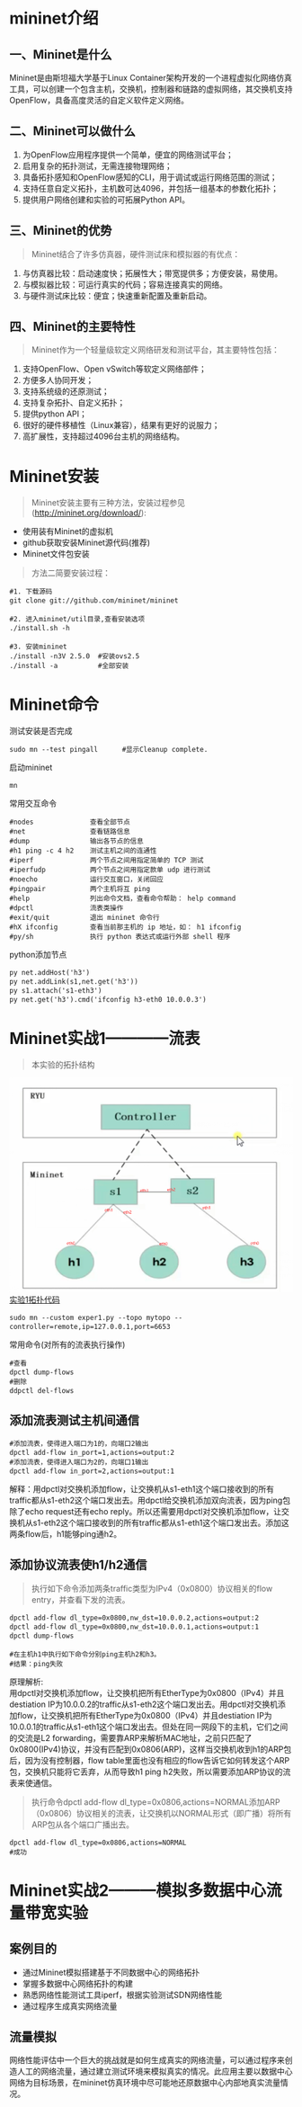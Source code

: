 #   mininet介绍  
## 一、Mininet是什么

Mininet是由斯坦福大学基于Linux Container架构开发的一个进程虚拟化网络仿真工具，可以创建一个包含主机，交换机，控制器和链路的虚拟网络，其交换机支持OpenFlow，具备高度灵活的自定义软件定义网络。
## 二、Mininet可以做什么

1.  为OpenFlow应用程序提供一个简单，便宜的网络测试平台；  
2.  启用复杂的拓扑测试，无需连接物理网络；
3.  具备拓扑感知和OpenFlow感知的CLI，用于调试或运行网络范围的测试；
4.  支持任意自定义拓扑，主机数可达4096，并包括一组基本的参数化拓扑；
5.  提供用户网络创建和实验的可拓展Python API。

##  三、Mininet的优势

>Mininet结合了许多仿真器，硬件测试床和模拟器的有优点：

1.  与仿真器比较：启动速度快；拓展性大；带宽提供多；方便安装，易使用。
2.  与模拟器比较：可运行真实的代码；容易连接真实的网络。
3.  与硬件测试床比较：便宜；快速重新配置及重新启动。

##  四、Mininet的主要特性

>Mininet作为一个轻量级软定义网络研发和测试平台，其主要特性包括：

1.  支持OpenFlow、Open vSwitch等软定义网络部件；
2.  方便多人协同开发；
3.  支持系统级的还原测试；
4.  支持复杂拓扑、自定义拓扑；
5.  提供python API；
6.  很好的硬件移植性（Linux兼容），结果有更好的说服力；
7.  高扩展性，支持超过4096台主机的网络结构。

#   Mininet安装

>Mininet安装主要有三种方法，安装过程参见(http://mininet.org/download/):
+   使用装有Mininet的虚拟机
+   github获取安装Mininet源代码(推荐)
+   Mininet文件包安装

>方法二简要安装过程：
```
#1. 下载源码
git clone git://github.com/mininet/mininet

#2. 进入mininet/util目录,查看安装选项
./install.sh -h

#3. 安装mininet
./install -n3V 2.5.0  #安装ovs2.5
./install -a          #全部安装
```

# Mininet命令

测试安装是否完成
```
sudo mn --test pingall      #显示Cleanup complete.
```
启动mininet
```
mn
```
常用交互命令
```
#nodes              查看全部节点 
#net                查看链路信息 
#dump               输出各节点的信息 
#h1 ping -c 4 h2    测试主机之间的连通性 
#iperf              两个节点之间用指定简单的 TCP 测试 
#iperfudp           两个节点之间用指定款单 udp 进行测试 
#noecho             运行交互窗口，关闭回应 
#pingpair           两个主机将互 ping 
#help               列出命令文档，查看命令帮助： help command 
#dpctl              流表类操作 
#exit/quit          退出 mininet 命令行 
#hX ifconfig        查看当前那主机的 ip 地址，如： h1 ifconfig 
#py/sh              执行 python 表达式或运行外部 shell 程序 
```
python添加节点
```
py net.addHost('h3')
py net.addLink(s1,net.get('h3'))
py s1.attach('s1-eth3')
py net.get('h3').cmd('ifconfig h3-eth0 10.0.0.3')
```

# Mininet实战1————流表
>本实验的拓扑结构  

![拓扑图](./flow_topo.png)
[实验1拓扑代码](./exper1.py) 
```
sudo mn --custom exper1.py --topo mytopo --controller=remote,ip=127.0.0.1,port=6653
```
 
常用命令(对所有的流表执行操作)
```
#查看
dpctl dump-flows
#删除
ddpctl del-flows

```

## **添加流表测试主机间通信**
```
#添加流表，使得进入端口为1的，向端口2输出
dpctl add-flow in_port=1,actions=output:2
#添加流表，使得进入端口为2的，向端口1输出
dpctl add-flow in_port=2,actions=output:1
```
解释：用dpctl对交换机添加flow，让交换机从s1-eth1这个端口接收到的所有traffic都从s1-eth2这个端口发出去。用dpctl给交换机添加双向流表，因为ping包除了echo request还有echo reply。所以还需要用dpctl对交换机添加flow，让交换机从s1-eth2这个端口接收到的所有traffic都从s1-eth1这个端口发出去。添加这两条flow后，h1能够ping通h2。  


## **添加协议流表使h1/h2通信**


>执行如下命令添加两条traffic类型为IPv4（0x0800）协议相关的flow entry，并查看下发的流表。
```
dpctl add-flow dl_type=0x0800,nw_dst=10.0.0.2,actions=output:2
dpctl add-flow dl_type=0x0800,nw_dst=10.0.0.1,actions=output:1
dpctl dump-flows

#在主机h1中执行如下命令分别ping主机h2和h3。
#结果：ping失败

```

原理解析:  
用dpctl对交换机添加flow，让交换机把所有EtherType为0x0800（IPv4）并且destiation IP为10.0.0.2的traffic从s1-eth2这个端口发出去。用dpctl对交换机添加flow，让交换机把所有EtherType为0x0800（IPv4）并且destiation IP为10.0.0.1的traffic从s1-eth1这个端口发出去。但处在同一网段下的主机，它们之间的交流是L2 forwarding，需要靠ARP来解析MAC地址，之前只匹配了0x0800(IPv4)协议，并没有匹配到0x0806(ARP)，这样当交换机收到h1的ARP包后，因为没有控制器，flow table里面也没有相应的flow告诉它如何转发这个ARP包，交换机只能将它丢弃，从而导致h1 ping h2失败，所以需要添加ARP协议的流表来使通信。    

  
>执行命令dpctl add-flow dl_type=0x0806,actions=NORMAL添加ARP（0x0806）协议相关的流表，让交换机以NORMAL形式（即广播）将所有ARP包从各个端口广播出去。
```
dpctl add-flow dl_type=0x0806,actions=NORMAL
#成功
```

#   Mininet实战2———模拟多数据中心流量带宽实验

##  案例目的
+   通过Mininet模拟搭建基于不同数据中心的网络拓扑
+   掌握多数据中心网络拓扑的构建
+   熟悉网络性能测试工具iperf，根据实验测试SDN网络性能
+   通过程序生成真实网络流量
## 流量模拟
网络性能评估中一个巨大的挑战就是如何生成真实的网络流量，可以通过程序来创造人工的网络流量，通过建立测试环境来模拟真实的情况。此应用主要以数据中心网络为目标场景，在mininet仿真环境中尽可能地还原数据中心内部地真实流量情况。